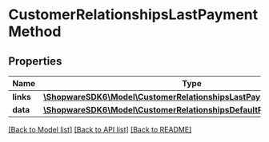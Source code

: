 # CustomerRelationshipsLastPaymentMethod

## Properties
Name | Type | Description | Notes
------------ | ------------- | ------------- | -------------
**links** | [**\ShopwareSDK6\Model\CustomerRelationshipsLastPaymentMethodLinks**](CustomerRelationshipsLastPaymentMethodLinks.md) |  | [optional] 
**data** | [**\ShopwareSDK6\Model\CustomerRelationshipsDefaultPaymentMethodData**](CustomerRelationshipsDefaultPaymentMethodData.md) |  | [optional] 

[[Back to Model list]](../../README.md#documentation-for-models) [[Back to API list]](../../README.md#documentation-for-api-endpoints) [[Back to README]](../../README.md)

